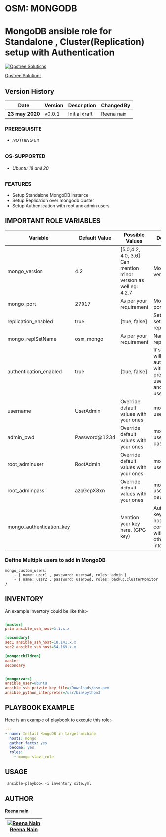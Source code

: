 # OSM: MONGODB
MongoDB ansible role for Standalone , Cluster(Replication) setup with Authentication
=====================================

[![Opstree Solutions][opstree_avatar]][opstree_homepage]

[Opstree Solutions][opstree_homepage] 

  [opstree_homepage]: https://opstree.github.io/
  [opstree_avatar]: https://img.cloudposse.com/150x150/https://github.com/opstree.png

Version History
------------------
|**Date**| **Version**| **Description**| **Changed By** |
|----------|---------|---------------|-----------------|
|**23 may 2020** | v0.0.1 | Initial draft | Reena nain |

### PREREQUISITE
* ###### NOTHING !!!!

### OS-SUPPORTED
* ###### Ubuntu 18 and 20


### FEATURES
* Setup Standalone MongoDB instance
* Setup Replication over mongodb cluster
* Setup Authentication with root and admin users.

## IMPORTANT ROLE VARIABLES

|**Variable**|**Default Value**|**Possible Values**|**Description**|
|------------|-----------------|-------------------|---------------|
| mongo_version | 4.2 | [5.0,4.2, 4.0, 3.6] Can mention minor version as well eg: 4.2.7 |MongoDB version | 
| mongo_port | 27017 | As per your requirement | MongoDB port |
| replication_enabled | true | [true, false]  |Set True to setup replication
| mongo_replSetName | osm_mongo | As per your requirement | Name of the replica set|
| authentication_enabled | true | [true, false] | If set true, role will enable authetication with predefined uses -> root and admin users|
| username | UserAdmin | Override default values with your ones | mongo admin user name|
| admin_pwd | Password@1234 |  Override default values with your ones|mongo admin user password
| root_adminuser | RootAdmin |  Override default values with your ones|mongo root user name|
| root_adminpass | azqGepX8xn |  Override default values with your ones|mongo root user password
|mongo_authentication_key | | Mention your key here. (GPG key) | Authentication key for cluster nodes to communicate with each other internally. |

### Define Multiple users to add in MongoDB
    mongo_custom_users:
        - { name: user1 , password: userpwd, roles: admin }
        - { name: user2 , password: userpwd, roles: backup,clusterMonitor }


## INVENTORY

An example inventory could be like this:-

```ini

[master]
prim ansible_ssh_host=3.1.x.x

[secondary]
sec1 ansible_ssh_host=18.141.x.x
sec2 ansible_ssh_host=54.169.x.x 

[mongo:children]
master
secondary


[mongo:vars]
ansible_user=ubuntu
ansible_ssh_private_key_file=/Downloads/osm.pem
ansible_python_interpreter=/usr/bin/python3
```

## PLAYBOOK EXAMPLE

Here is an example of playbook to execute this role:-

```yaml
---
- name: Install MongoDB in target machine
  hosts: mongo
  gather_facts: yes
  become: yes
  roles:
    - mongo-slave_role
```
## USAGE
```shell
 ansible-playbook -i inventory site.yml
 ```
## AUTHOR

**[Reena nain](reena.rani@opstree.com)**

|  [![Reena Nain][Reena_avatar]][Reena_homepage]<br/>[Reena Nain][Reena_homepage] |
|---|


  [reena_homepage]: https://www.linkedin.com/in/reena-nain-616b97213 
  [reena_avatar]: https://gitlab.com/uploads/-/system/user/avatar/9292330/avatar.png?width=400
